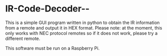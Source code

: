 # IR-Code-Decoder--
This is a simple GUI program written in python to obtain the IR information from a remote and output it in HEX format.
Please note: at the moment, this only works with NEC protocol remotes so if it does not work, please try a different remote.

This software must be run on a Raspberry Pi.
